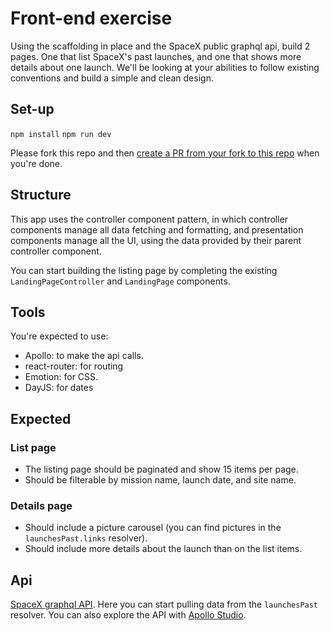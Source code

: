 
# Front-end exercise
Using the scaffolding in place and the SpaceX public graphql api, build 2 pages. One that list SpaceX's past launches, and one that shows more details about one launch.
We'll be looking at your abilities to follow existing conventions and build a simple and clean design.

## Set-up
`npm install`
`npm run dev`

Please fork this repo and then [create a PR from your fork to this repo](https://docs.github.com/en/pull-requests/collaborating-with-pull-requests/proposing-changes-to-your-work-with-pull-requests/creating-a-pull-request-from-a-fork) when you're done.

## Structure
This app uses the controller component pattern, in which controller components manage all data fetching and formatting, and presentation components manage all the UI, using the data provided by their parent controller component.

You can start building the listing page by completing the existing `LandingPageController` and `LandingPage` components.

## Tools
You're expected to use:
- Apollo: to make the api calls.
- react-router: for routing
- Emotion: for CSS.
- DayJS: for dates

## Expected
### List page
- The listing page should be paginated and show 15 items per page.
- Should be filterable by mission name, launch date, and site name.

### Details page
- Should include a picture carousel (you can find pictures in the `launchesPast.links` resolver).
- Should include more details about the launch than on the list items.

## Api
[SpaceX graphql API](https://api.spacex.land/graphql/). Here you can start pulling data from the `launchesPast` resolver.
You can also explore the API with [Apollo Studio](https://studio.apollographql.com/public/SpaceX-pxxbxen/explorer?variant=current).
